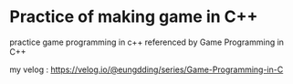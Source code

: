 # Practice of making game in C++

practice game programming in c++ referenced by Game Programming in C++

my velog : https://velog.io/@eungdding/series/Game-Programming-in-C
